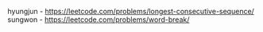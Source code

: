 hyungjun - https://leetcode.com/problems/longest-consecutive-sequence/
sungwon - https://leetcode.com/problems/word-break/
